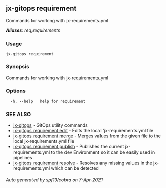 ## jx-gitops requirement

Commands for working with jx-requirements.yml

***Aliases**: req,requirements*

### Usage

```
jx-gitops requirement
```

### Synopsis

Commands for working with jx-requirements.yml

### Options

```
  -h, --help   help for requirement
```

### SEE ALSO

* [jx-gitops](jx-gitops.md)	 - GitOps utility commands
* [jx-gitops requirement edit](jx-gitops_requirement_edit.md)	 - Edits the local 'jx-requirements.yml file
* [jx-gitops requirement merge](jx-gitops_requirement_merge.md)	 - Merges values from the given file to the local jx-requirements.yml file
* [jx-gitops requirement publish](jx-gitops_requirement_publish.md)	 - Publishes the current jx-requirements.yml to the dev Environment so it can be easily used in pipelines
* [jx-gitops requirement resolve](jx-gitops_requirement_resolve.md)	 - Resolves any missing values in the jx-requirements.yml which can be detected

###### Auto generated by spf13/cobra on 7-Apr-2021
